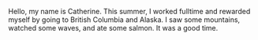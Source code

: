 Hello, my name is Catherine. This summer, I worked fulltime and rewarded myself by going to British Columbia and Alaska. I saw some mountains, watched some waves, and ate some salmon. It was a good time.
